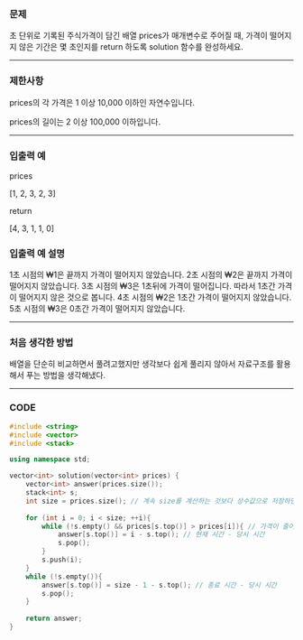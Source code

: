 ### 문제

초 단위로 기록된 주식가격이 담긴 배열 prices가 매개변수로 주어질 때, 가격이 떨어지지 않은 기간은 몇 초인지를 return 하도록 solution 함수를 완성하세요.

----------------------------------

### 제한사항

prices의 각 가격은 1 이상 10,000 이하인 자연수입니다.

prices의 길이는 2 이상 100,000 이하입니다.

--------------------------

### 입출력 예

prices	                 

[1, 2, 3, 2, 3]

return

[4, 3, 1, 1, 0]

### 입출력 예 설명

1초 시점의 ₩1은 끝까지 가격이 떨어지지 않았습니다.
2초 시점의 ₩2은 끝까지 가격이 떨어지지 않았습니다.
3초 시점의 ₩3은 1초뒤에 가격이 떨어집니다. 따라서 1초간 가격이 떨어지지 않은 것으로 봅니다.
4초 시점의 ₩2은 1초간 가격이 떨어지지 않았습니다.
5초 시점의 ₩3은 0초간 가격이 떨어지지 않았습니다.

----------------------------

### 처음 생각한 방법

배열을 단순히 비교하면서 풀려고했지만 생각보다 쉽게 풀리지 않아서 자료구조를 활용해서 푸는 방법을 생각해냈다.

---------------------------

### CODE

```C++
#include <string>
#include <vector>
#include <stack>

using namespace std;

vector<int> solution(vector<int> prices) {
    vector<int> answer(prices.size());
    stack<int> s;
    int size = prices.size(); // 계속 size를 계산하는 것보다 상수값으로 저장하면 전체 함수 처리 시간 감소
    
    for (int i = 0; i < size; ++i){
        while (!s.empty() && prices[s.top()] > prices[i]){ // 가격이 줄어들었다면
            answer[s.top()] = i - s.top(); // 현재 시간 - 당시 시간
            s.pop();
        }
        s.push(i);
    }
    while (!s.empty()){
        answer[s.top()] = size - 1 - s.top(); // 종료 시간 - 당시 시간
        s.pop();
    }
    
    return answer;
}
```
